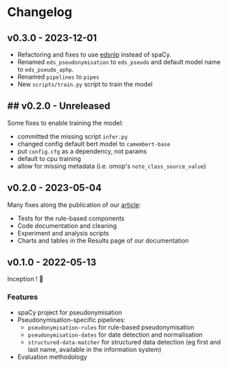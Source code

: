 # Changelog

## v0.3.0 - 2023-12-01

- Refactoring and fixes to use [edsnlp](https://github.com/aphp/edsnlp) instead of spaCy.
- Renamed `eds_pseudonymisation` to `eds_pseudo` and default model name to `eds_pseudo_aphp`.
- Renamed `pipelines` to `pipes`
- New `scripts/train.py` script to train the model

## ## v0.2.0 - Unreleased

Some fixes to enable training the model:
- committed the missing script `infer.py`
- changed config default bert model to `camembert-base`
- put `config.cfg` as a dependency, not params
- default to cpu training
- allow for missing metadata (i.e. omop's `note_class_source_value`)

## v0.2.0 - 2023-05-04

Many fixes along the publication of our [article](https://arxiv.org/pdf/2303.13451.pdf):

- Tests for the rule-based components
- Code documentation and cleaning
- Experiment and analysis scripts
- Charts and tables in the Results page of our documentation

## v0.1.0 - 2022-05-13

Inception ! :tada:

### Features

- spaCy project for pseudonymisation
- Pseudonymisation-specific pipelines:
    - `pseudonymisation-rules` for rule-based pseudonymisation
    - `pseudonymisation-dates` for date detection and normalisation
    - `structured-data-matcher` for structured data detection (eg first and last name, available in the information system)
- Evaluation methodology

